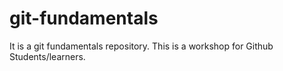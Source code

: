 # git-fundamentals
It is a git fundamentals repository.
This is a workshop for Github Students/learners.